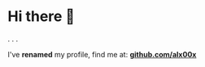 # Hi there 👋

.
.
.

I've **renamed** my profile,
find me at: **[github.com/alx00x](https://github.com/alxkocic)**
